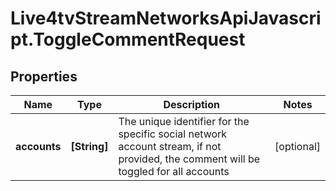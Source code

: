 # Live4tvStreamNetworksApiJavascript.ToggleCommentRequest

## Properties

Name | Type | Description | Notes
------------ | ------------- | ------------- | -------------
**accounts** | **[String]** | The unique identifier for the specific social network account stream, if not provided, the comment will be toggled for all accounts | [optional] 


